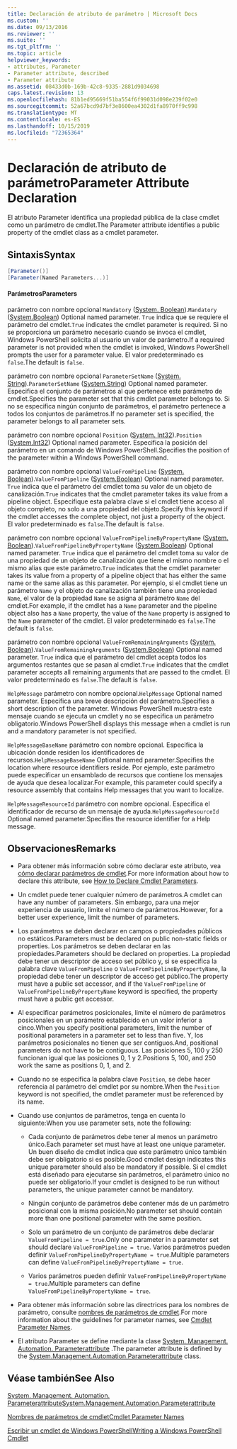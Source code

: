 ```yaml
---
title: Declaración de atributo de parámetro | Microsoft Docs
ms.custom: ''
ms.date: 09/13/2016
ms.reviewer: ''
ms.suite: ''
ms.tgt_pltfrm: ''
ms.topic: article
helpviewer_keywords:
- attributes, Parameter
- Parameter attribute, described
- Parameter attribute
ms.assetid: 08433d0b-169b-42c8-9335-2881d9034698
caps.latest.revision: 13
ms.openlocfilehash: 81b1ed95669f51ba554f6f99031d098e239f02e0
ms.sourcegitcommit: 52a67bcd9d7bf3e8600ea4302d1fa8970ff9c998
ms.translationtype: MT
ms.contentlocale: es-ES
ms.lasthandoff: 10/15/2019
ms.locfileid: "72365364"
---
```

# <a name="parameter-attribute-declaration"></a><span data-ttu-id="5f0b1-102">Declaración de atributo de parámetro</span><span class="sxs-lookup"><span data-stu-id="5f0b1-102">Parameter Attribute Declaration</span></span>

<span data-ttu-id="5f0b1-103">El atributo Parameter identifica una propiedad pública de la clase cmdlet como un parámetro de cmdlet.</span><span class="sxs-lookup"><span data-stu-id="5f0b1-103">The Parameter attribute identifies a public property of the cmdlet class as a cmdlet parameter.</span></span>

## <a name="syntax"></a><span data-ttu-id="5f0b1-104">Sintaxis</span><span class="sxs-lookup"><span data-stu-id="5f0b1-104">Syntax</span></span>

```csharp
[Parameter()]
[Parameter(Named Parameters...)]
```

#### <a name="parameters"></a><span data-ttu-id="5f0b1-105">Parámetros</span><span class="sxs-lookup"><span data-stu-id="5f0b1-105">Parameters</span></span>

<span data-ttu-id="5f0b1-106">parámetro con nombre opcional `Mandatory` ([System. Boolean](/dotnet/api/System.Boolean)).</span><span class="sxs-lookup"><span data-stu-id="5f0b1-106">`Mandatory` ([System.Boolean](/dotnet/api/System.Boolean)) Optional named parameter.</span></span> <span data-ttu-id="5f0b1-107">`True` indica que se requiere el parámetro del cmdlet.</span><span class="sxs-lookup"><span data-stu-id="5f0b1-107">`True` indicates the cmdlet parameter is required.</span></span> <span data-ttu-id="5f0b1-108">Si no se proporciona un parámetro necesario cuando se invoca el cmdlet, Windows PowerShell solicita al usuario un valor de parámetro.</span><span class="sxs-lookup"><span data-stu-id="5f0b1-108">If a required parameter is not provided when the cmdlet is invoked, Windows PowerShell prompts the user for a parameter value.</span></span> <span data-ttu-id="5f0b1-109">El valor predeterminado es `false`.</span><span class="sxs-lookup"><span data-stu-id="5f0b1-109">The default is `false`.</span></span>

<span data-ttu-id="5f0b1-110">parámetro con nombre opcional `ParameterSetName` ([System. String](/dotnet/api/System.String)).</span><span class="sxs-lookup"><span data-stu-id="5f0b1-110">`ParameterSetName` ([System.String](/dotnet/api/System.String)) Optional named parameter.</span></span> <span data-ttu-id="5f0b1-111">Especifica el conjunto de parámetros al que pertenece este parámetro de cmdlet.</span><span class="sxs-lookup"><span data-stu-id="5f0b1-111">Specifies the parameter set that this cmdlet parameter belongs to.</span></span> <span data-ttu-id="5f0b1-112">Si no se especifica ningún conjunto de parámetros, el parámetro pertenece a todos los conjuntos de parámetros.</span><span class="sxs-lookup"><span data-stu-id="5f0b1-112">If no parameter set is specified, the parameter belongs to all parameter sets.</span></span>

<span data-ttu-id="5f0b1-113">parámetro con nombre opcional `Position` ([System. Int32](/dotnet/api/System.Int32)).</span><span class="sxs-lookup"><span data-stu-id="5f0b1-113">`Position` ([System.Int32](/dotnet/api/System.Int32)) Optional named parameter.</span></span> <span data-ttu-id="5f0b1-114">Especifica la posición del parámetro en un comando de Windows PowerShell.</span><span class="sxs-lookup"><span data-stu-id="5f0b1-114">Specifies the position of the parameter within a Windows PowerShell command.</span></span>

<span data-ttu-id="5f0b1-115">parámetro con nombre opcional `ValueFromPipeline` ([System. Boolean](/dotnet/api/System.Boolean)).</span><span class="sxs-lookup"><span data-stu-id="5f0b1-115">`ValueFromPipeline` ([System.Boolean](/dotnet/api/System.Boolean)) Optional named parameter.</span></span> <span data-ttu-id="5f0b1-116">`True` indica que el parámetro del cmdlet toma su valor de un objeto de canalización.</span><span class="sxs-lookup"><span data-stu-id="5f0b1-116">`True` indicates that the cmdlet parameter takes its value from a pipeline object.</span></span> <span data-ttu-id="5f0b1-117">Especifique esta palabra clave si el cmdlet tiene acceso al objeto completo, no solo a una propiedad del objeto.</span><span class="sxs-lookup"><span data-stu-id="5f0b1-117">Specify this keyword if the cmdlet accesses the complete object, not just a property of the object.</span></span> <span data-ttu-id="5f0b1-118">El valor predeterminado es `false`.</span><span class="sxs-lookup"><span data-stu-id="5f0b1-118">The default is `false`.</span></span>

<span data-ttu-id="5f0b1-119">parámetro con nombre opcional `ValueFromPipelineByPropertyName` ([System. Boolean](/dotnet/api/System.Boolean)).</span><span class="sxs-lookup"><span data-stu-id="5f0b1-119">`ValueFromPipelineByPropertyName` ([System.Boolean](/dotnet/api/System.Boolean)) Optional named parameter.</span></span> <span data-ttu-id="5f0b1-120">`True` indica que el parámetro del cmdlet toma su valor de una propiedad de un objeto de canalización que tiene el mismo nombre o el mismo alias que este parámetro.</span><span class="sxs-lookup"><span data-stu-id="5f0b1-120">`True` indicates that the cmdlet parameter takes its value from a property of a pipeline object that has either the same name or the same alias as this parameter.</span></span> <span data-ttu-id="5f0b1-121">Por ejemplo, si el cmdlet tiene un parámetro `Name` y el objeto de canalización también tiene una propiedad `Name`, el valor de la propiedad `Name` se asigna al parámetro `Name` del cmdlet.</span><span class="sxs-lookup"><span data-stu-id="5f0b1-121">For example, if the cmdlet has a `Name` parameter and the pipeline object also has a `Name` property, the value of the `Name` property is assigned to the `Name` parameter of the cmdlet.</span></span> <span data-ttu-id="5f0b1-122">El valor predeterminado es `false`.</span><span class="sxs-lookup"><span data-stu-id="5f0b1-122">The default is `false`.</span></span>

<span data-ttu-id="5f0b1-123">parámetro con nombre opcional `ValueFromRemainingArguments` ([System. Boolean](/dotnet/api/System.Boolean)).</span><span class="sxs-lookup"><span data-stu-id="5f0b1-123">`ValueFromRemainingArguments` ([System.Boolean](/dotnet/api/System.Boolean)) Optional named parameter.</span></span> <span data-ttu-id="5f0b1-124">`True` indica que el parámetro del cmdlet acepta todos los argumentos restantes que se pasan al cmdlet.</span><span class="sxs-lookup"><span data-stu-id="5f0b1-124">`True` indicates that the cmdlet parameter accepts all remaining arguments that are passed to the cmdlet.</span></span> <span data-ttu-id="5f0b1-125">El valor predeterminado es `false`.</span><span class="sxs-lookup"><span data-stu-id="5f0b1-125">The default is `false`.</span></span>

<span data-ttu-id="5f0b1-126">`HelpMessage` parámetro con nombre opcional.</span><span class="sxs-lookup"><span data-stu-id="5f0b1-126">`HelpMessage` Optional named parameter.</span></span> <span data-ttu-id="5f0b1-127">Especifica una breve descripción del parámetro.</span><span class="sxs-lookup"><span data-stu-id="5f0b1-127">Specifies a short description of the parameter.</span></span> <span data-ttu-id="5f0b1-128">Windows PowerShell muestra este mensaje cuando se ejecuta un cmdlet y no se especifica un parámetro obligatorio.</span><span class="sxs-lookup"><span data-stu-id="5f0b1-128">Windows PowerShell displays this message when a cmdlet is run and a mandatory parameter is not specified.</span></span>

<span data-ttu-id="5f0b1-129">`HelpMessageBaseName` parámetro con nombre opcional. Especifica la ubicación donde residen los identificadores de recursos.</span><span class="sxs-lookup"><span data-stu-id="5f0b1-129">`HelpMessageBaseName` Optional named parameter.Specifies the location where resource identifiers reside.</span></span> <span data-ttu-id="5f0b1-130">Por ejemplo, este parámetro puede especificar un ensamblado de recursos que contiene los mensajes de ayuda que desea localizar.</span><span class="sxs-lookup"><span data-stu-id="5f0b1-130">For example, this parameter could specify a resource assembly that contains Help messages that you want to localize.</span></span>

<span data-ttu-id="5f0b1-131">`HelpMessageResourceId` parámetro con nombre opcional. Especifica el identificador de recurso de un mensaje de ayuda.</span><span class="sxs-lookup"><span data-stu-id="5f0b1-131">`HelpMessageResourceId` Optional named parameter.Specifies the resource identifier for a Help message.</span></span>

## <a name="remarks"></a><span data-ttu-id="5f0b1-132">Observaciones</span><span class="sxs-lookup"><span data-stu-id="5f0b1-132">Remarks</span></span>

- <span data-ttu-id="5f0b1-133">Para obtener más información sobre cómo declarar este atributo, vea [cómo declarar parámetros de cmdlet](./how-to-declare-cmdlet-parameters.md).</span><span class="sxs-lookup"><span data-stu-id="5f0b1-133">For more information about how to declare this attribute, see [How to Declare Cmdlet Parameters](./how-to-declare-cmdlet-parameters.md).</span></span>

- <span data-ttu-id="5f0b1-134">Un cmdlet puede tener cualquier número de parámetros.</span><span class="sxs-lookup"><span data-stu-id="5f0b1-134">A cmdlet can have any number of parameters.</span></span> <span data-ttu-id="5f0b1-135">Sin embargo, para una mejor experiencia de usuario, limite el número de parámetros.</span><span class="sxs-lookup"><span data-stu-id="5f0b1-135">However, for a better user experience, limit the number of parameters.</span></span>

- <span data-ttu-id="5f0b1-136">Los parámetros se deben declarar en campos o propiedades públicos no estáticos.</span><span class="sxs-lookup"><span data-stu-id="5f0b1-136">Parameters must be declared on public non-static fields or properties.</span></span> <span data-ttu-id="5f0b1-137">Los parámetros se deben declarar en las propiedades.</span><span class="sxs-lookup"><span data-stu-id="5f0b1-137">Parameters should be declared on properties.</span></span> <span data-ttu-id="5f0b1-138">La propiedad debe tener un descriptor de acceso set público y, si se especifica la palabra clave `ValueFromPipeline` o `ValueFromPipelineByPropertyName`, la propiedad debe tener un descriptor de acceso get público.</span><span class="sxs-lookup"><span data-stu-id="5f0b1-138">The property must have a public set accessor, and if the `ValueFromPipeline` or `ValueFromPipelineByPropertyName` keyword is specified, the property must have a public get accessor.</span></span>

- <span data-ttu-id="5f0b1-139">Al especificar parámetros posicionales, limite el número de parámetros posicionales en un parámetro establecido en un valor inferior a cinco.</span><span class="sxs-lookup"><span data-stu-id="5f0b1-139">When you specify positional parameters,  limit the number of positional parameters in a parameter set to less than five.</span></span> <span data-ttu-id="5f0b1-140">Y, los parámetros posicionales no tienen que ser contiguos.</span><span class="sxs-lookup"><span data-stu-id="5f0b1-140">And, positional parameters do not have to be contiguous.</span></span> <span data-ttu-id="5f0b1-141">Las posiciones 5, 100 y 250 funcionan igual que las posiciones 0, 1 y 2.</span><span class="sxs-lookup"><span data-stu-id="5f0b1-141">Positions 5, 100, and 250 work the same as positions 0, 1, and 2.</span></span>

- <span data-ttu-id="5f0b1-142">Cuando no se especifica la palabra clave `Position`, se debe hacer referencia al parámetro del cmdlet por su nombre.</span><span class="sxs-lookup"><span data-stu-id="5f0b1-142">When the `Position` keyword is not specified, the cmdlet parameter must be referenced by its name.</span></span>

- <span data-ttu-id="5f0b1-143">Cuando use conjuntos de parámetros, tenga en cuenta lo siguiente:</span><span class="sxs-lookup"><span data-stu-id="5f0b1-143">When you use parameter sets, note the following:</span></span>

    - <span data-ttu-id="5f0b1-144">Cada conjunto de parámetros debe tener al menos un parámetro único.</span><span class="sxs-lookup"><span data-stu-id="5f0b1-144">Each parameter set must have at least one unique parameter.</span></span> <span data-ttu-id="5f0b1-145">Un buen diseño de cmdlet indica que este parámetro único también debe ser obligatorio si es posible.</span><span class="sxs-lookup"><span data-stu-id="5f0b1-145">Good cmdlet design indicates this unique parameter should also be mandatory if possible.</span></span> <span data-ttu-id="5f0b1-146">Si el cmdlet está diseñado para ejecutarse sin parámetros, el parámetro único no puede ser obligatorio.</span><span class="sxs-lookup"><span data-stu-id="5f0b1-146">If your cmdlet is designed to be run without parameters, the unique parameter cannot be mandatory.</span></span>

    - <span data-ttu-id="5f0b1-147">Ningún conjunto de parámetros debe contener más de un parámetro posicional con la misma posición.</span><span class="sxs-lookup"><span data-stu-id="5f0b1-147">No parameter set should contain more than one positional parameter with the same position.</span></span>

    - <span data-ttu-id="5f0b1-148">Solo un parámetro de un conjunto de parámetros debe declarar `ValueFromPipeline = true`.</span><span class="sxs-lookup"><span data-stu-id="5f0b1-148">Only one parameter in a parameter set should declare `ValueFromPipeline = true`.</span></span> <span data-ttu-id="5f0b1-149">Varios parámetros pueden definir `ValueFromPipelineByPropertyName = true`.</span><span class="sxs-lookup"><span data-stu-id="5f0b1-149">Multiple parameters can define `ValueFromPipelineByPropertyName = true`.</span></span>

    - <span data-ttu-id="5f0b1-150">Varios parámetros pueden definir `ValueFromPipelineByPropertyName = true`.</span><span class="sxs-lookup"><span data-stu-id="5f0b1-150">Multiple parameters can define `ValueFromPipelineByPropertyName = true`.</span></span>

- <span data-ttu-id="5f0b1-151">Para obtener más información sobre las directrices para los nombres de parámetro, consulte [nombres de parámetros de cmdlet](standard-cmdlet-parameter-names-and-types.md).</span><span class="sxs-lookup"><span data-stu-id="5f0b1-151">For more information about the guidelines for parameter names, see [Cmdlet Parameter Names](standard-cmdlet-parameter-names-and-types.md).</span></span>

- <span data-ttu-id="5f0b1-152">El atributo Parameter se define mediante la clase [System. Management. Automation. Parameterattribute](/dotnet/api/System.Management.Automation.ParameterAttribute) .</span><span class="sxs-lookup"><span data-stu-id="5f0b1-152">The parameter attribute is defined by the [System.Management.Automation.Parameterattribute](/dotnet/api/System.Management.Automation.ParameterAttribute) class.</span></span>

## <a name="see-also"></a><span data-ttu-id="5f0b1-153">Véase también</span><span class="sxs-lookup"><span data-stu-id="5f0b1-153">See Also</span></span>

[<span data-ttu-id="5f0b1-154">System. Management. Automation. Parameterattribute</span><span class="sxs-lookup"><span data-stu-id="5f0b1-154">System.Management.Automation.Parameterattribute</span></span>](/dotnet/api/System.Management.Automation.ParameterAttribute)

[<span data-ttu-id="5f0b1-155">Nombres de parámetros de cmdlet</span><span class="sxs-lookup"><span data-stu-id="5f0b1-155">Cmdlet Parameter Names</span></span>](standard-cmdlet-parameter-names-and-types.md)

[<span data-ttu-id="5f0b1-156">Escribir un cmdlet de Windows PowerShell</span><span class="sxs-lookup"><span data-stu-id="5f0b1-156">Writing a Windows PowerShell Cmdlet</span></span>](./writing-a-windows-powershell-cmdlet.md)
